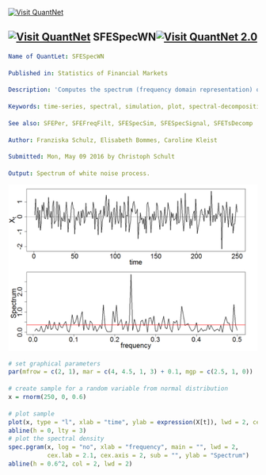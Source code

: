 
[<img src="https://github.com/QuantLet/Styleguide-and-FAQ/blob/master/pictures/banner.png" width="880" alt="Visit QuantNet">](http://quantlet.de/index.php?p=info)

## [<img src="https://github.com/QuantLet/Styleguide-and-Validation-procedure/blob/master/pictures/qloqo.png" alt="Visit QuantNet">](http://quantlet.de/) **SFESpecWN**[<img src="https://github.com/QuantLet/Styleguide-and-Validation-procedure/blob/master/pictures/QN2.png" width="60" alt="Visit QuantNet 2.0">](http://quantlet.de/d3/ia)

```yaml
Name of QuantLet: SFESpecWN

Published in: Statistics of Financial Markets

Description: 'Computes the spectrum (frequency domain representation) of a white noise process'

Keywords: time-series, spectral, simulation, plot, spectral-decomposition, white noise

See also: SFEPer, SFEFreqFilt, SFESpecSim, SFESpecSignal, SFETsDecomp

Author: Franziska Schulz, Elisabeth Bommes, Caroline Kleist

Submitted: Mon, May 09 2016 by Christoph Schult

Output: Spectrum of white noise process.

```

![Picture1](SpectrumWN.png)

```r
# set graphical parameters
par(mfrow = c(2, 1), mar = c(4, 4.5, 1, 3) + 0.1, mgp = c(2.5, 1, 0))

# create sample for a random variable from normal distribution
x = rnorm(250, 0, 0.6)

# plot sample
plot(x, type = "l", xlab = "time", ylab = expression(X[t]), lwd = 2, cex.lab = 2.1, cex.axis = 2)
abline(h = 0, lty = 3)
# plot the spectral density
spec.pgram(x, log = "no", xlab = "frequency", main = "", lwd = 2,
           cex.lab = 2.1, cex.axis = 2, sub = "", ylab = "Spectrum")
abline(h = 0.6^2, col = 2, lwd = 2)
```
